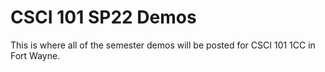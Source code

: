 # CSCI 101 SP22 Demos
This is where all of the semester demos will be posted for CSCI 101 1CC in Fort Wayne.
